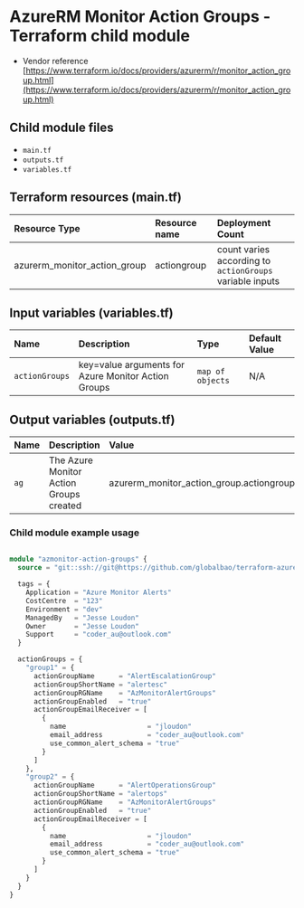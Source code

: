 # AzureRM Monitor Action Groups - Terraform child module

* Vendor reference [https://www.terraform.io/docs/providers/azurerm/r/monitor_action_group.html](https://www.terraform.io/docs/providers/azurerm/r/monitor_action_group.html)

## Child module files

* `main.tf`
* `outputs.tf`
* `variables.tf`

## Terraform resources (main.tf)

Resource Type|Resource name| Deployment Count
|:---------  |:------------|:------------
azurerm_monitor_action_group|actiongroup|count varies according to `actionGroups` variable inputs

## Input variables (variables.tf)

Name|Description|Type|Default Value
|:-- |:----      |:---|:--------------
|`actionGroups`|key=value arguments for Azure Monitor Action Groups|`map of objects`| N/A

## Output variables (outputs.tf)

Name|Description|Value
|:--|:--------- |:----
|`ag`|The Azure Monitor Action Groups created|azurerm_monitor_action_group.actiongroup.*

### Child module example usage

```terraform

module "azmonitor-action-groups" {
  source = "git::ssh://git@https://github.com/globalbao/terraform-azurerm-monitor//modules/AzMonitor-ActionGroups?ref=v1.0"

  tags = {
    Application = "Azure Monitor Alerts"
    CostCentre  = "123"
    Environment = "dev"
    ManagedBy   = "Jesse Loudon"
    Owner       = "Jesse Loudon"
    Support     = "coder_au@outlook.com"
  }

  actionGroups = {
    "group1" = {
      actionGroupName      = "AlertEscalationGroup"
      actionGroupShortName = "alertesc"
      actionGroupRGName    = "AzMonitorAlertGroups"
      actionGroupEnabled   = "true"
      actionGroupEmailReceiver = [
        {
          name                    = "jloudon"
          email_address           = "coder_au@outlook.com"
          use_common_alert_schema = "true"
        }
      ]
    },
    "group2" = {
      actionGroupName      = "AlertOperationsGroup"
      actionGroupShortName = "alertops"
      actionGroupRGName    = "AzMonitorAlertGroups"
      actionGroupEnabled   = "true"
      actionGroupEmailReceiver = [
        {
          name                    = "jloudon"
          email_address           = "coder_au@outlook.com"
          use_common_alert_schema = "true"
        }
      ]
    }
  }
}

```